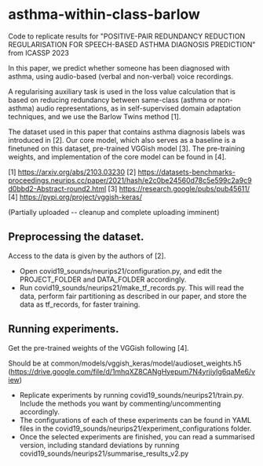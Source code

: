 # asthma-within-class-barlow

Code to replicate results for "POSITIVE-PAIR REDUNDANCY REDUCTION REGULARISATION FOR SPEECH-BASED ASTHMA DIAGNOSIS PREDICTION" from ICASSP 2023

In this paper, we predict whether someone has been diagnosed with asthma, using audio-based (verbal and non-verbal) voice recordings.

A regularising auxiliary task is used in the loss value calculation that is based on reducing redundancy between same-class (asthma or non-asthma) audio representations, as in self-supervised domain adaptation techniques, and we use the Barlow Twins method [1].

The dataset used in this paper that contains asthma diagnosis labels was introduced in [2]. Our core model, which also serves as a baseline is a finetuned on this dataset, pre-trained VGGish model [3]. The pre-training weights, and implementation of the core model can be found in [4].

[1] https://arxiv.org/abs/2103.03230
[2] https://datasets-benchmarks-proceedings.neurips.cc/paper/2021/hash/e2c0be24560d78c5e599c2a9c9d0bbd2-Abstract-round2.html
[3] https://research.google/pubs/pub45611/
[4] https://pypi.org/project/vggish-keras/

(Partially uploaded -- cleanup and complete uploading imminent)

## Preprocessing the dataset.

Access to the data is given by the authors of [2].

- Open covid19_sounds/neurips21/configuration.py, and edit the PROJECT_FOLDER and DATA_FOLDER accordingly.
- Run covid19_sounds/neurips21/make_tf_records.py. This will read the data, perform fair partitioning as described in our paper, and store the data as tf_records, for faster training.

## Running experiments.

Get the pre-trained weights of the VGGish following [4].

Should be at common/models/vggish_keras/model/audioset_weights.h5 (https://drive.google.com/file/d/1mhqXZ8CANgHyepum7N4yrjiyIg6qaMe6/view)

- Replicate experiments by running covid19_sounds/neurips21/train.py. Include the methods you want by commenting/uncommenting accordingly.
- The configurations of each of these experiments can be found in YAML files in the covid19_sounds/neurips21/experiment_configurations folder.
- Once the selected experiments are finished, you can read a summarised version, including standard deviations by running covid19_sounds/neurips21/summarise_results_v2.py
